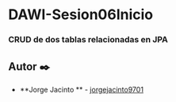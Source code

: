 # DAWI-Sesion06Inicio
### CRUD de dos tablas relacionadas en JPA

## Autor ✒️

* **Jorge Jacinto ** - [jorgejacinto9701](https://github.com/jorgejacinto9701)
